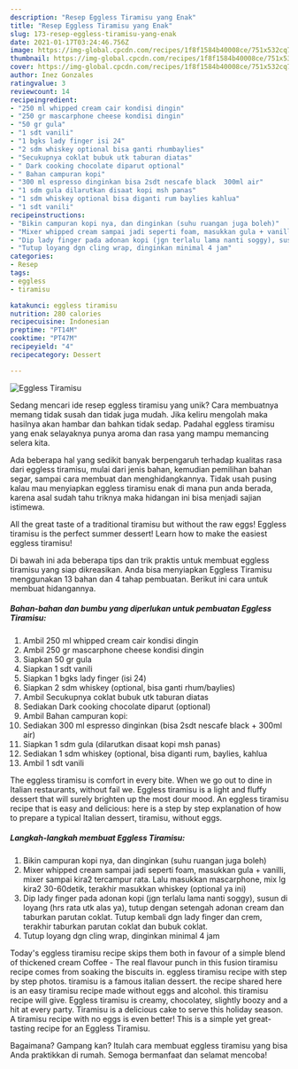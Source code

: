 ```yaml
---
description: "Resep Eggless Tiramisu yang Enak"
title: "Resep Eggless Tiramisu yang Enak"
slug: 173-resep-eggless-tiramisu-yang-enak
date: 2021-01-17T03:24:46.756Z
image: https://img-global.cpcdn.com/recipes/1f8f1584b40008ce/751x532cq70/eggless-tiramisu-foto-resep-utama.jpg
thumbnail: https://img-global.cpcdn.com/recipes/1f8f1584b40008ce/751x532cq70/eggless-tiramisu-foto-resep-utama.jpg
cover: https://img-global.cpcdn.com/recipes/1f8f1584b40008ce/751x532cq70/eggless-tiramisu-foto-resep-utama.jpg
author: Inez Gonzales
ratingvalue: 3
reviewcount: 14
recipeingredient:
- "250 ml whipped cream cair kondisi dingin"
- "250 gr mascarphone cheese kondisi dingin"
- "50 gr gula"
- "1 sdt vanili"
- "1 bgks lady finger isi 24"
- "2 sdm whiskey optional bisa ganti rhumbaylies"
- "Secukupnya coklat bubuk utk taburan diatas"
- " Dark cooking chocolate diparut optional"
- " Bahan campuran kopi"
- "300 ml espresso dinginkan bisa 2sdt nescafe black  300ml air"
- "1 sdm gula dilarutkan disaat kopi msh panas"
- "1 sdm whiskey optional bisa diganti rum baylies kahlua"
- "1 sdt vanili"
recipeinstructions:
- "Bikin campuran kopi nya, dan dinginkan (suhu ruangan juga boleh)"
- "Mixer whipped cream sampai jadi seperti foam, masukkan gula + vanilli, mixer sampai kira2 tercampur rata. Lalu masukkan mascarphone, mix lg kira2 30-60detik, terakhir masukkan whiskey (optional ya ini)"
- "Dip lady finger pada adonan kopi (jgn terlalu lama nanti soggy), susun di loyang (hrs rata utk alas ya), tutup dengan setengah adonan cream dan taburkan parutan coklat. Tutup kembali dgn lady finger dan crem, terakhir taburkan parutan coklat dan bubuk coklat."
- "Tutup loyang dgn cling wrap, dinginkan minimal 4 jam"
categories:
- Resep
tags:
- eggless
- tiramisu

katakunci: eggless tiramisu 
nutrition: 280 calories
recipecuisine: Indonesian
preptime: "PT14M"
cooktime: "PT47M"
recipeyield: "4"
recipecategory: Dessert

---
```



![Eggless Tiramisu](https://img-global.cpcdn.com/recipes/1f8f1584b40008ce/751x532cq70/eggless-tiramisu-foto-resep-utama.jpg)

Sedang mencari ide resep eggless tiramisu yang unik? Cara membuatnya memang tidak susah dan tidak juga mudah. Jika keliru mengolah maka hasilnya akan hambar dan bahkan tidak sedap. Padahal eggless tiramisu yang enak selayaknya punya aroma dan rasa yang mampu memancing selera kita.

Ada beberapa hal yang sedikit banyak berpengaruh terhadap kualitas rasa dari eggless tiramisu, mulai dari jenis bahan, kemudian pemilihan bahan segar, sampai cara membuat dan menghidangkannya. Tidak usah pusing kalau mau menyiapkan eggless tiramisu enak di mana pun anda berada, karena asal sudah tahu triknya maka hidangan ini bisa menjadi sajian istimewa.

All the great taste of a traditional tiramisu but without the raw eggs! Eggless tiramisu is the perfect summer dessert! Learn how to make the easiest eggless tiramisu!


Di bawah ini ada beberapa tips dan trik praktis untuk membuat eggless tiramisu yang siap dikreasikan. Anda bisa menyiapkan Eggless Tiramisu menggunakan 13 bahan dan 4 tahap pembuatan. Berikut ini cara untuk membuat hidangannya.

<!--inarticleads1-->

##### Bahan-bahan dan bumbu yang diperlukan untuk pembuatan Eggless Tiramisu:

1. Ambil 250 ml whipped cream cair kondisi dingin
1. Ambil 250 gr mascarphone cheese kondisi dingin
1. Siapkan 50 gr gula
1. Siapkan 1 sdt vanili
1. Siapkan 1 bgks lady finger (isi 24)
1. Siapkan 2 sdm whiskey (optional, bisa ganti rhum/baylies)
1. Ambil Secukupnya coklat bubuk utk taburan diatas
1. Sediakan  Dark cooking chocolate diparut (optional)
1. Ambil  Bahan campuran kopi:
1. Sediakan 300 ml espresso dinginkan (bisa 2sdt nescafe black + 300ml air)
1. Siapkan 1 sdm gula (dilarutkan disaat kopi msh panas)
1. Sediakan 1 sdm whiskey (optional, bisa diganti rum, baylies, kahlua
1. Ambil 1 sdt vanili


The eggless tiramisu is comfort in every bite. When we go out to dine in Italian restaurants, without fail we. Eggless tiramisu is a light and fluffy dessert that will surely brighten up the most dour mood. An eggless tiramisu recipe that is easy and delicious: here is a step by step explanation of how to prepare a typical Italian dessert, tiramisu, without eggs. 

<!--inarticleads2-->

##### Langkah-langkah membuat Eggless Tiramisu:

1. Bikin campuran kopi nya, dan dinginkan (suhu ruangan juga boleh)
1. Mixer whipped cream sampai jadi seperti foam, masukkan gula + vanilli, mixer sampai kira2 tercampur rata. Lalu masukkan mascarphone, mix lg kira2 30-60detik, terakhir masukkan whiskey (optional ya ini)
1. Dip lady finger pada adonan kopi (jgn terlalu lama nanti soggy), susun di loyang (hrs rata utk alas ya), tutup dengan setengah adonan cream dan taburkan parutan coklat. Tutup kembali dgn lady finger dan crem, terakhir taburkan parutan coklat dan bubuk coklat.
1. Tutup loyang dgn cling wrap, dinginkan minimal 4 jam


Today&#39;s eggless tiramisu recipe skips them both in favour of a simple blend of thickened cream Coffee - The real flavour punch in this fusion tiramisu recipe comes from soaking the biscuits in. eggless tiramisu recipe with step by step photos. tiramisu is a famous italian dessert. the recipe shared here is an easy tiramisu recipe made without eggs and alcohol. this tiramisu recipe will give. Eggless tiramisu is creamy, chocolatey, slightly boozy and a hit at every party. Tiramisu is a delicious cake to serve this holiday season. A tiramisu recipe with no eggs is even better! This is a simple yet great-tasting recipe for an Eggless Tiramisu. 

Bagaimana? Gampang kan? Itulah cara membuat eggless tiramisu yang bisa Anda praktikkan di rumah. Semoga bermanfaat dan selamat mencoba!
